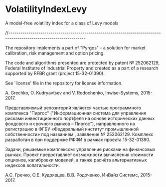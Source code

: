 # VolatilityIndexLevy
A model-free volatility index for a class of Levy models

//--------------------------------------------------------------------------------------------------------------------

The repository implements a part of "Pyrgos" - a solution for market calibration, risk management and option pricing.

The code and algorithms presented are protected by patent № 252062129, Federal Institutre of Industrial Property and created as a part of a research supported by RFBR grant (project 15-32-01390).

See 'license' file in the repository for license information.

A. Grechko, O. Kudryavtsev and V. Rodochenko, Inwise-Systems, 2015-2017.

Представляемый репозиторий является частью программного комплекса "Пиргос" ("Информационная система для управления рисками инвестиционного портфеля на основе исторических данных фондового и срочного рынков – Пиргос"), направленного на регистрацию в ФГБУ «Федеральный институт промышленной собственности» под названием , заявление № 252062129. Комплекс разработан в при поддержке РФФИ в рамках проекта 15-32-01390.

Задачи, решаемые комплексом: управление рисками на финансовых рынках. Проект предоставляет возможности вычисления стоимости опционов, калибровки моделей, а также расчёта альтернативных индексов волатильности.

А.С. Гречко, О.Е. Кудрявцев, В.В. Родоченко, ИнВайз Системс, 2015-2017.
